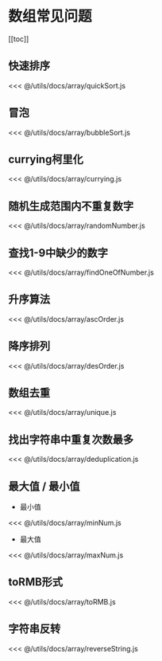 # 数组常见问题

[[toc]]

## 快速排序

<CodeBlock>

<<< @/utils/docs/array/quickSort.js

</CodeBlock>

## 冒泡

<CodeBlock>

<<< @/utils/docs/array/bubbleSort.js

</CodeBlock>

## currying柯里化

<CodeBlock>

<<< @/utils/docs/array/currying.js

</CodeBlock>

## 随机生成范围内不重复数字

<CodeBlock>

<<< @/utils/docs/array/randomNumber.js

</CodeBlock>

## 查找1-9中缺少的数字

<CodeBlock>

<<< @/utils/docs/array/findOneOfNumber.js

</CodeBlock>

## 升序算法

<CodeBlock>

<<< @/utils/docs/array/ascOrder.js

</CodeBlock>

## 降序排列

<CodeBlock>

<<< @/utils/docs/array/desOrder.js

</CodeBlock>

## 数组去重

<CodeBlock>

<<< @/utils/docs/array/unique.js

</CodeBlock>

## 找出字符串中重复次数最多

<CodeBlock>

<<< @/utils/docs/array/deduplication.js

</CodeBlock>

## 最大值 / 最小值

- 最小值

<CodeBlock>

<<< @/utils/docs/array/minNum.js

</CodeBlock>

- 最大值

<CodeBlock>

<<< @/utils/docs/array/maxNum.js

</CodeBlock>

## toRMB形式

<CodeBlock>

<<< @/utils/docs/array/toRMB.js

</CodeBlock>

## 字符串反转

<CodeBlock>

<<< @/utils/docs/array/reverseString.js

</CodeBlock>
